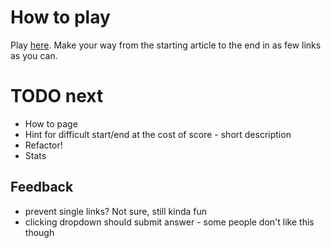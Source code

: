 # How to play
Play [here](https://wikilinks.app). Make your way from the starting article to the end in as few links as you can.
# TODO next
- How to page
- Hint for difficult start/end at the cost of score - short description
- Refactor!
- Stats

## Feedback
- prevent single links? Not sure, still kinda fun
- clicking dropdown should submit answer - some people don't like this though
